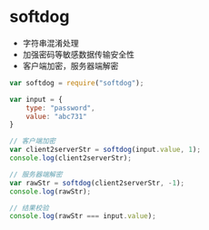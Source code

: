 # softdog

* 字符串混淆处理
* 加强密码等敏感数据传输安全性
* 客户端加密，服务器端解密

```javascript
var softdog = require("softdog");

var input = {
    type: "password", 
    value: "abc731"
}

// 客户端加密
var client2serverStr = softdog(input.value, 1);
console.log(client2serverStr);

// 服务器端解密
var rawStr = softdog(client2serverStr, -1);
console.log(rawStr);

// 结果校验
console.log(rawStr === input.value);
```